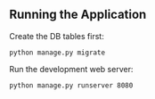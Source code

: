 ## Running the Application

Create the DB tables first:
```
python manage.py migrate
```
Run the development web server:
```
python manage.py runserver 8080
```
